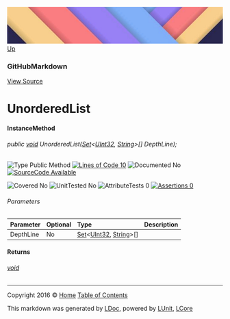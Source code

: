![](../Content/LDoc-banner-small.png "")
[Up](GitHubMarkdown.md)

### GitHubMarkdown
[View Source](../Markdown/GitHubMarkdown.cs)

# UnorderedList

#### InstanceMethod

###### public [void](https://msdn.microsoft.com/en-us/library/system.void.aspx) UnorderedList(<a href="" alt="" target="_blank">Set</a>&lt;[UInt32](https://msdn.microsoft.com/en-us/library/system.uint32.aspx), [String](https://msdn.microsoft.com/en-us/library/system.string.aspx)&gt;[] DepthLine);

![Type Public Method](http://b.repl.ca/v1/Type-Public%20Method-blue.png "") [![Lines of Code 10](http://b.repl.ca/v1/Lines%20of%20Code-10-blue.png "")](../Markdown/GitHubMarkdown.cs#L202)    ![Documented No](http://b.repl.ca/v1/Documented-No-red.png "") [![SourceCode Available](http://b.repl.ca/v1/SourceCode-Available-brightgreen.png "")](../Markdown/GitHubMarkdown.cs#L202)

![Covered No](http://b.repl.ca/v1/Covered-No-red.png "") ![UnitTested No](http://b.repl.ca/v1/UnitTested-No-lightgrey.png "") ![AttributeTests 0](http://b.repl.ca/v1/AttributeTests-0-lightgrey.png "") [![Assertions 0](http://b.repl.ca/v1/Assertions-0-lightgrey.png "")](../Markdown/GitHubMarkdown.cs)

###### Parameters

Parameter | Optional | Type | Description
:---  | :---  | :---  | :--- 
DepthLine | No | <a href="" alt="" target="_blank">Set</a>&lt;[UInt32](https://msdn.microsoft.com/en-us/library/system.uint32.aspx), [String](https://msdn.microsoft.com/en-us/library/system.string.aspx)&gt;[] | 


#### Returns

###### [void](https://msdn.microsoft.com/en-us/library/system.void.aspx)



---

Copyright 2016 &copy; [Home](../../README.md) [Table of Contents](../../TableOfContents.md)

This markdown was generated by [LDoc](https://github.com/CodeSingularity/LDoc), powered by [LUnit](https://github.com/CodeSingularity/LUnit), [LCore](https://github.com/CodeSingularity/LCore)
